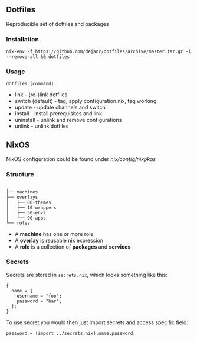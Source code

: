 ## Dotfiles

Reproducible set of dotfiles and packages

### Installation

```
nix-env -f https://github.com/dejanr/dotfiles/archive/master.tar.gz -i --remove-all && dotfiles
```

### Usage

```
dotfiles [command]
```

- link - (re-)link dotfiles
- switch (default) - tag, apply configuration.nix, tag working
- update - update channels and switch
- install - install prerequisites and link
- uninstall - unlink and remove configurations
- unlink - unlink dotfiles

## NixOS

NixOS configuration could be found under _nix/config/nixpkgs_

### Structure

```
.
├── machines
├── overlays
│   ├── 00-themes
│   ├── 10-wrappers
│   ├── 50-envs
│   └── 90-apps
└── roles
```

- A **machine** has one or more role
- A **overlay** is reusable nix expression
- A **role** is a collection of **packages** and **services**

### Secrets

Secrets are stored in `secrets.nix`, which looks something like this:

```
{
  name = {
    username = "foo";
    password = "bar";
  };
}
```

To use secret you would then just import secrets and access specific field:

```
password = (import ../secrets.nix).name.password;
```
